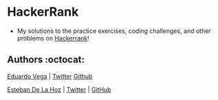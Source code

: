 # HackerRank
* My solutions to the practice exercises, coding challenges, and other problems on [Hackerrank](www.Hackerrank.com)!

## Authors :octocat:

[Eduardo Vega](https://www.linkedin.com/in/eduardo-andr%C3%A9s-vega-2602031a1/) | [Twitter](https://twitter.com/eduardo_vega04) [Github](https://github.com/EduardoVega04)


[Esteban De La Hoz](https://www.linkedin.com/in/esteban-de-la-hoz-romero-b6270017b/) | [Twitter](https://twitter.com/Esteban18911) | [GitHub](https://github.com/Esteban18911)

